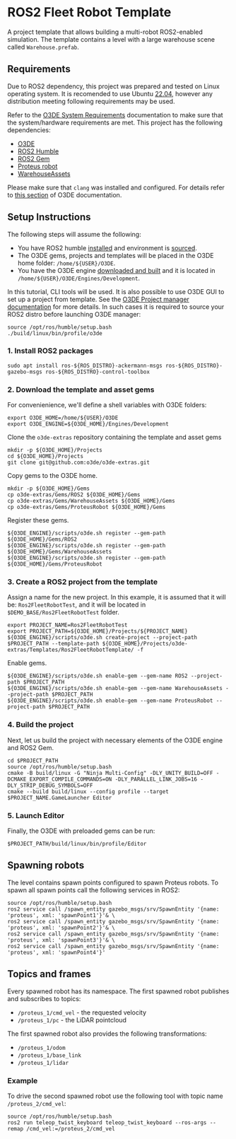 # ROS2 Fleet Robot Template

A project template that allows building a multi-robot ROS2-enabled simulation. The template contains a level with a large warehouse scene called `Warehouse.prefab`. 

## Requirements

Due to ROS2 dependency, this project was prepared and tested on Linux operating system. It is recomended to use Ubuntu [22.04](https://www.releases.ubuntu.com/22.04/), however any distribution meeting following requirements may be used.

Refer to the [O3DE System Requirements](https://www.o3de.org/docs/welcome-guide/requirements/) documentation to make sure that the system/hardware requirements are met. 
This project has the following dependencies:

- [O3DE](https://github.com/o3de/o3de)
- [ROS2 Humble](https://www.ros.org)
- [ROS2 Gem](https://github.com/o3de/o3de-extras/tree/development/Gems/ROS2)
- [Proteus robot](https://github.com/o3de/o3de-extras/tree/development/Gems/ProteusRobot)
- [WarehouseAssets](https://github.com/o3de/o3de-extras/tree/development/Gems/WarehouseAssets)

Please make sure that `clang` was installed and configured. For details refer to [this section](https://www.o3de.org/docs/welcome-guide/requirements/#linux) of O3DE documentation.

## Setup Instructions

The following steps will assume the following:

- You have ROS2 humble [installed](https://docs.ros.org/en/humble/Installation.html) and environment is [sourced](https://docs.ros.org/en/humble/Tutorials/Beginner-CLI-Tools/Configuring-ROS2-Environment.html#source-the-setup-files).
- The O3DE gems, projects and templates will be placed in the O3DE home folder: `/home/${USER}/O3DE`.
- You have the O3DE engine [downloaded and built](https://www.o3de.org/docs/welcome-guide/setup/setup-from-github) and it is located in `/home/${USER}/O3DE/Engines/Development`.

In this tutorial, CLI tools will be used. It is also possible to use O3DE GUI to set up a project from template. See the [O3DE Project manager documentation](https://www.o3de.org/docs/user-guide/project-config/project-manager/) for more details. In such cases it is required to source your ROS2 distro before launching O3DE manager:

```shell
source /opt/ros/humble/setup.bash
./build/linux/bin/profile/o3de
```

### 1. Install ROS2 packages

```shell
sudo apt install ros-${ROS_DISTRO}-ackermann-msgs ros-${ROS_DISTRO}-gazebo-msgs ros-${ROS_DISTRO}-control-toolbox
```

### 2. Download the template and asset gems

For convenienience, we'll define a shell variables with O3DE folders:

```shell
export O3DE_HOME=/home/${USER}/O3DE
export O3DE_ENGINE=${O3DE_HOME}/Engines/Development
```

Clone the `o3de-extras` repository containing the template and asset gems

```shell
mkdir -p ${O3DE_HOME}/Projects
cd ${O3DE_HOME}/Projects
git clone git@github.com:o3de/o3de-extras.git
```

Copy gems to the O3DE home.

```shell
mkdir -p ${O3DE_HOME}/Gems
cp o3de-extras/Gems/ROS2 ${O3DE_HOME}/Gems
cp o3de-extras/Gems/WarehouseAssets ${O3DE_HOME}/Gems
cp o3de-extras/Gems/ProteusRobot ${O3DE_HOME}/Gems
```

Register these gems.

```shell
${O3DE_ENGINE}/scripts/o3de.sh register --gem-path ${O3DE_HOME}/Gems/ROS2
${O3DE_ENGINE}/scripts/o3de.sh register --gem-path ${O3DE_HOME}/Gems/WarehouseAssets
${O3DE_ENGINE}/scripts/o3de.sh register --gem-path ${O3DE_HOME}/Gems/ProteusRobot
```

### 3. Create a ROS2 project from the template

Assign a name for the new project. In this example, it is assumed that it will be: `Ros2FleetRobotTest`, and it will be located in `$DEMO_BASE/Ros2FleetRobotTest` folder. 

```shell
export PROJECT_NAME=Ros2FleetRobotTest
export PROJECT_PATH=${O3DE_HOME}/Projects/${PROJECT_NAME}
${O3DE_ENGINE}/scripts/o3de.sh create-project --project-path $PROJECT_PATH --template-path ${O3DE_HOME}/Projects/o3de-extras/Templates/Ros2FleetRobotTemplate/ -f 
```

Enable gems.

```shell
${O3DE_ENGINE}/scripts/o3de.sh enable-gem --gem-name ROS2 --project-path $PROJECT_PATH
${O3DE_ENGINE}/scripts/o3de.sh enable-gem --gem-name WarehouseAssets --project-path $PROJECT_PATH
${O3DE_ENGINE}/scripts/o3de.sh enable-gem --gem-name ProteusRobot --project-path $PROJECT_PATH
```

### 4. Build the project

Next, let us build the project with necessary elements of the O3DE engine and ROS2 Gem.

```shell
cd $PROJECT_PATH
source /opt/ros/humble/setup.bash
cmake -B build/linux -G "Ninja Multi-Config" -DLY_UNITY_BUILD=OFF -DCMAKE_EXPORT_COMPILE_COMMANDS=ON -DLY_PARALLEL_LINK_JOBS=16 -DLY_STRIP_DEBUG_SYMBOLS=OFF
cmake --build build/linux --config profile --target $PROJECT_NAME.GameLauncher Editor
```

### 5. Launch Editor

Finally, the O3DE with preloaded gems can be run:

```shell
$PROJECT_PATH/build/linux/bin/profile/Editor
```

## Spawning robots

The level contains spawn points configured to spawn Proteus robots.
To spawn all spawn points call the following services in ROS2:

```shell
source /opt/ros/humble/setup.bash
ros2 service call /spawn_entity gazebo_msgs/srv/SpawnEntity '{name: 'proteus', xml: 'spawnPoint1'}'& \
ros2 service call /spawn_entity gazebo_msgs/srv/SpawnEntity '{name: 'proteus', xml: 'spawnPoint2'}'& \
ros2 service call /spawn_entity gazebo_msgs/srv/SpawnEntity '{name: 'proteus', xml: 'spawnPoint3'}'& \
ros2 service call /spawn_entity gazebo_msgs/srv/SpawnEntity '{name: 'proteus', xml: 'spawnPoint4'}'
```

## Topics and frames

Every spawned robot has its namespace.
The first spawned robot publishes and subscribes to topics:

- `/proteus_1/cmd_vel` - the requested velocity
- `/proteus_1/pc` - the LiDAR pointcloud

The first spawned robot also provides the following transformations:

- `/proteus_1/odom`
- `/proteus_1/base_link`
- `/proteus_1/lidar`

### Example

To drive the second spawned robot use the following tool with topic name `/proteus_2/cmd_vel`:

```shell
source /opt/ros/humble/setup.bash
ros2 run teleop_twist_keyboard teleop_twist_keyboard --ros-args --remap /cmd_vel:=/proteus_2/cmd_vel
```
